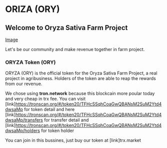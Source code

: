 # ORIZA (ORY)

## Welcome to Oryza Sativa Farm Project

[Image](src)

Let's be our community and make revenue together in farm project.

### ORYZA Token (ORY)

ORYZA (ORY) is the official token for the Oryza Sativa Farm Project, a real project in agribusiness. Holders of the token are able to reap the rewards from our revenue.

We chose using **tron.network** because this blockcain more poular today and very cheap in trx fee.
You can visit [link]https://tronscan.org/#/token20/TFHcSSqhCoaGwQBANsM2SuM2Ytd4dwsaMp for token detail and
here [link]https://tronscan.org/#/token20/TFHcSSqhCoaGwQBANsM2SuM2Ytd4dwsaMp/transfers for transfer detail
and [link]https://tronscan.org/#/token20/TFHcSSqhCoaGwQBANsM2SuM2Ytd4dwsaMp/holders for token holder

You can join in this bussines, just buy our token at [link]trx.market

